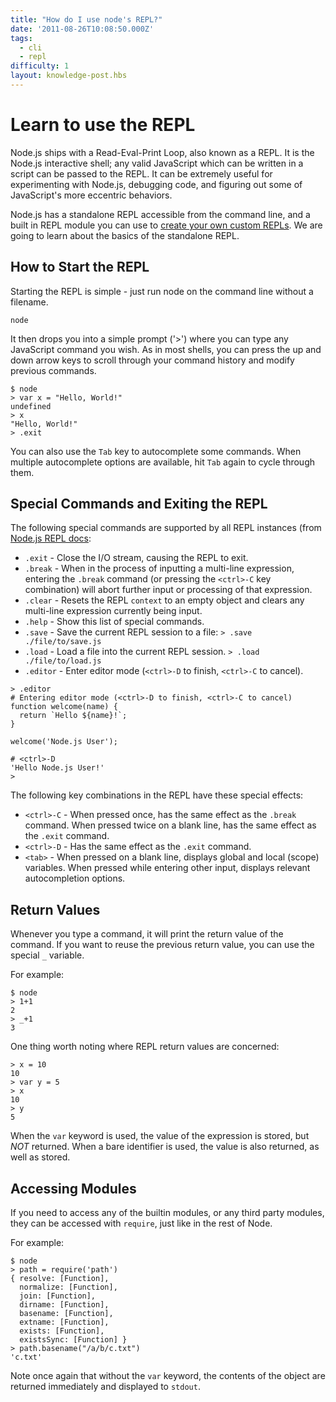 ```yaml
---
title: "How do I use node's REPL?"
date: '2011-08-26T10:08:50.000Z'
tags:
  - cli
  - repl
difficulty: 1
layout: knowledge-post.hbs
---
```


# Learn to use the REPL

Node.js ships with a Read-Eval-Print Loop, also known as a REPL. It is the Node.js interactive shell; any valid JavaScript which can be written in a script can be passed to the REPL. It can be extremely useful for experimenting with Node.js, debugging code, and figuring out some of JavaScript's more eccentric behaviors.

Node.js has a standalone REPL accessible from the command line, and a built in REPL module you can use to [create your own custom REPLs](https://nodejs.org/api/repl.html#repl_repl). We are going to learn about the basics of the standalone REPL.

## How to Start the REPL

Starting the REPL is simple - just run node on the command line without a filename.

```shell
node
```

It then drops you into a simple prompt ('>') where you can type any JavaScript command you wish. As in most shells, you can press the up and down arrow keys to scroll through your command history and modify previous commands.

```shell
$ node
> var x = "Hello, World!"
undefined
> x
"Hello, World!"
> .exit
```

You can also use the `Tab` key to autocomplete some commands. When multiple autocomplete options are available, hit `Tab` again to cycle through them.

## Special Commands and Exiting the REPL

The following special commands are supported by all REPL instances (from [Node.js REPL docs](https://nodejs.org/api/repl.html#repl_commands_and_special_keys):

* `.exit` - Close the I/O stream, causing the REPL to exit.
* `.break` - When in the process of inputting a multi-line expression, entering
  the `.break` command (or pressing the `<ctrl>-C` key combination) will abort
  further input or processing of that expression.
* `.clear` - Resets the REPL `context` to an empty object and clears any
  multi-line expression currently being input.
* `.help` - Show this list of special commands.
* `.save` - Save the current REPL session to a file:
  `> .save ./file/to/save.js`
* `.load` - Load a file into the current REPL session.
  `> .load ./file/to/load.js`
* `.editor` - Enter editor mode (`<ctrl>-D` to finish, `<ctrl>-C` to cancel).

```shell
> .editor
# Entering editor mode (<ctrl>-D to finish, <ctrl>-C to cancel)
function welcome(name) {
  return `Hello ${name}!`;
}

welcome('Node.js User');

# <ctrl>-D
'Hello Node.js User!'
>
```

The following key combinations in the REPL have these special effects:

* `<ctrl>-C` - When pressed once, has the same effect as the `.break` command.
  When pressed twice on a blank line, has the same effect as the `.exit`
  command.
* `<ctrl>-D` - Has the same effect as the `.exit` command.
* `<tab>` - When pressed on a blank line, displays global and local (scope)
  variables. When pressed while entering other input, displays relevant
  autocompletion options.

## Return Values

Whenever you type a command, it will print the return value of the command. If you want to reuse the previous return value, you can use the special `_` variable.

For example:

```shell
$ node
> 1+1
2
> _+1
3
```

One thing worth noting where REPL return values are concerned:

```shell
> x = 10
10
> var y = 5
> x
10
> y
5
```

When the `var` keyword is used, the value of the expression is stored, but *NOT* returned. When a bare identifier is used, the value is also returned, as well as stored.

## Accessing Modules

If you need to access any of the builtin modules, or any third party modules, they can be accessed with `require`, just like in the rest of Node.

For example:

```shell
$ node
> path = require('path')
{ resolve: [Function],
  normalize: [Function],
  join: [Function],
  dirname: [Function],
  basename: [Function],
  extname: [Function],
  exists: [Function],
  existsSync: [Function] }
> path.basename("/a/b/c.txt")
'c.txt'
```

Note once again that without the `var` keyword, the contents of the object are returned immediately and displayed to `stdout`.
